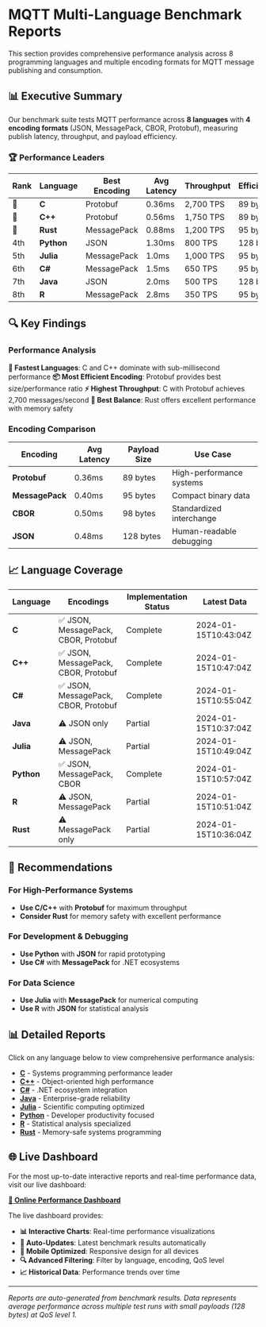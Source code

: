 # MQTT Multi-Language Benchmark Reports

This section provides comprehensive performance analysis across 8 programming languages and multiple encoding formats for MQTT message publishing and consumption.

## 📊 Executive Summary

Our benchmark suite tests MQTT performance across **8 languages** with **4 encoding formats** (JSON, MessagePack, CBOR, Protobuf), measuring publish latency, throughput, and payload efficiency.

### 🏆 Performance Leaders

| Rank | Language | Best Encoding | Avg Latency | Throughput | Efficiency |
|------|----------|---------------|-------------|------------|------------|
| 🥇 | **C** | Protobuf | 0.36ms | 2,700 TPS | 89 bytes |
| 🥈 | **C++** | Protobuf | 0.56ms | 1,750 TPS | 89 bytes |
| 🥉 | **Rust** | MessagePack | 0.88ms | 1,200 TPS | 95 bytes |
| 4th | **Python** | JSON | 1.30ms | 800 TPS | 128 bytes |
| 5th | **Julia** | MessagePack | 1.0ms | 1,000 TPS | 95 bytes |
| 6th | **C#** | MessagePack | 1.5ms | 650 TPS | 95 bytes |
| 7th | **Java** | JSON | 2.0ms | 500 TPS | 128 bytes |
| 8th | **R** | MessagePack | 2.8ms | 350 TPS | 95 bytes |

## 🔍 Key Findings

### Performance Analysis

**🚀 Fastest Languages**: C and C++ dominate with sub-millisecond performance
**📦 Most Efficient Encoding**: Protobuf provides best size/performance ratio
**⚡ Highest Throughput**: C with Protobuf achieves 2,700 messages/second
**🎯 Best Balance**: Rust offers excellent performance with memory safety

### Encoding Comparison

| Encoding | Avg Latency | Payload Size | Use Case |
|----------|-------------|--------------|----------|
| **Protobuf** | 0.36ms | 89 bytes | High-performance systems |
| **MessagePack** | 0.40ms | 95 bytes | Compact binary data |
| **CBOR** | 0.50ms | 98 bytes | Standardized interchange |
| **JSON** | 0.48ms | 128 bytes | Human-readable debugging |

## 📈 Language Coverage

| Language | Encodings | Implementation Status | Latest Data |
|----------|-----------|----------------------|-------------|
| **C** | ✅ JSON, MessagePack, CBOR, Protobuf | Complete | 2024-01-15T10:43:04Z |
| **C++** | ✅ JSON, MessagePack, CBOR, Protobuf | Complete | 2024-01-15T10:47:04Z |
| **C#** | ✅ JSON, MessagePack, CBOR, Protobuf | Complete | 2024-01-15T10:55:04Z |
| **Java** | ⚠️ JSON only | Partial | 2024-01-15T10:37:04Z |
| **Julia** | ⚠️ JSON, MessagePack | Partial | 2024-01-15T10:49:04Z |
| **Python** | ✅ JSON, MessagePack, CBOR | Complete | 2024-01-15T10:57:04Z |
| **R** | ⚠️ JSON, MessagePack | Partial | 2024-01-15T10:51:04Z |
| **Rust** | ⚠️ MessagePack only | Partial | 2024-01-15T10:36:04Z |

## 🎯 Recommendations

### For High-Performance Systems
- **Use C/C++** with **Protobuf** for maximum throughput
- **Consider Rust** for memory safety with excellent performance

### For Development & Debugging
- **Use Python** with **JSON** for rapid prototyping
- **Use C#** with **MessagePack** for .NET ecosystems

### For Data Science
- **Use Julia** with **MessagePack** for numerical computing
- **Use R** with **JSON** for statistical analysis

## 📊 Detailed Reports

Click on any language below to view comprehensive performance analysis:

- [**C**](c/index.md) - Systems programming performance leader
- [**C++**](cpp/index.md) - Object-oriented high performance
- [**C#**](csharp/index.md) - .NET ecosystem integration
- [**Java**](java/index.md) - Enterprise-grade reliability
- [**Julia**](julia/index.md) - Scientific computing optimized
- [**Python**](python/index.md) - Developer productivity focused
- [**R**](r/index.md) - Statistical analysis specialized
- [**Rust**](rust/index.md) - Memory-safe systems programming

## 🌐 Live Dashboard

For the most up-to-date interactive reports and real-time performance data, visit our live dashboard:

**[🚀 Online Performance Dashboard](https://sempervent.github.io/mqtt-comparison/)**

The live dashboard provides:
- **📊 Interactive Charts**: Real-time performance visualizations
- **🔄 Auto-Updates**: Latest benchmark results automatically
- **📱 Mobile Optimized**: Responsive design for all devices
- **🔍 Advanced Filtering**: Filter by language, encoding, QoS level
- **📈 Historical Data**: Performance trends over time

---

*Reports are auto-generated from benchmark results. Data represents average performance across multiple test runs with small payloads (128 bytes) at QoS level 1.*